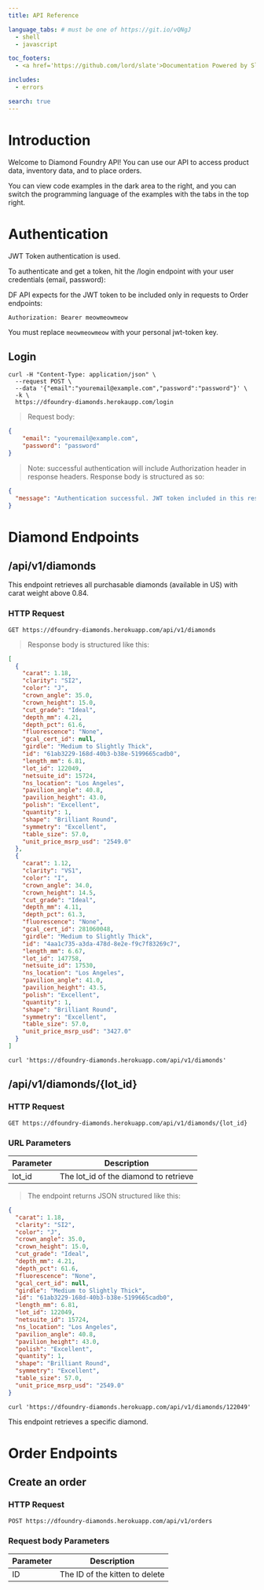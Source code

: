 ```yaml
---
title: API Reference

language_tabs: # must be one of https://git.io/vQNgJ
  - shell
  - javascript

toc_footers:
  - <a href='https://github.com/lord/slate'>Documentation Powered by Slate</a>

includes:
  - errors

search: true
---
```


# Introduction

Welcome to Diamond Foundry API! You can use our API to access product data, inventory data, and to place orders.

You can view code examples in the dark area to the right, and you can switch the programming language of the examples with the tabs in the top right.

# Authentication

JWT Token authentication is used.

To authenticate and get a token, hit the /login endpoint with your user credentials (email, password):

DF API expects for the JWT token to be included only in requests to Order endpoints:

`Authorization: Bearer meowmeowmeow`

<aside class="notice">
You must replace <code>meowmeowmeow</code> with your personal jwt-token key.
</aside>

## Login

```shell
curl -H "Content-Type: application/json" \
  --request POST \
  --data '{"email":"youremail@example.com","password":"password"}' \
  -k \
  https://dfoundry-diamonds.herokaupp.com/login
```

> Request body:

```json
{
	"email": "youremail@example.com",
	"password": "password"
}
```

> Note: successful authentication will include Authorization header in response headers. Response body is structured as so:

```json
{
  "message": "Authentication successful. JWT token included in this response."
}
```

# Diamond Endpoints

## /api/v1/diamonds

This endpoint retrieves all purchasable diamonds (available in US) with carat weight above 0.84.

### HTTP Request

`GET https://dfoundry-diamonds.herokuapp.com/api/v1/diamonds`

> Response body is structured like this:

```json
[
  {
    "carat": 1.18,
    "clarity": "SI2",
    "color": "J",
    "crown_angle": 35.0,
    "crown_height": 15.0,
    "cut_grade": "Ideal",
    "depth_mm": 4.21,
    "depth_pct": 61.6,
    "fluorescence": "None",
    "gcal_cert_id": null,
    "girdle": "Medium to Slightly Thick",
    "id": "61ab3229-168d-40b3-b38e-5199665cadb0",
    "length_mm": 6.81,
    "lot_id": 122049,
    "netsuite_id": 15724,
    "ns_location": "Los Angeles",
    "pavilion_angle": 40.8,
    "pavilion_height": 43.0,
    "polish": "Excellent",
    "quantity": 1,
    "shape": "Brilliant Round",
    "symmetry": "Excellent",
    "table_size": 57.0,
    "unit_price_msrp_usd": "2549.0"
  },
  {
    "carat": 1.12,
    "clarity": "VS1",
    "color": "I",
    "crown_angle": 34.0,
    "crown_height": 14.5,
    "cut_grade": "Ideal",
    "depth_mm": 4.11,
    "depth_pct": 61.3,
    "fluorescence": "None",
    "gcal_cert_id": 281060048,
    "girdle": "Medium to Slightly Thick",
    "id": "4aa1c735-a3da-478d-8e2e-f9c7f83269c7",
    "length_mm": 6.67,
    "lot_id": 147758,
    "netsuite_id": 17530,
    "ns_location": "Los Angeles",
    "pavilion_angle": 41.0,
    "pavilion_height": 43.5,
    "polish": "Excellent",
    "quantity": 1,
    "shape": "Brilliant Round",
    "symmetry": "Excellent",
    "table_size": 57.0,
    "unit_price_msrp_usd": "3427.0"
  }
]
```

```shell
curl 'https://dfoundry-diamonds.herokuapp.com/api/v1/diamonds'
```

## /api/v1/diamonds/{lot_id}

### HTTP Request

`GET https://dfoundry-diamonds.herokuapp.com/api/v1/diamonds/{lot_id}`

### URL Parameters

Parameter | Description
--------- | -----------
lot_id | The lot_id of the diamond to retrieve

> The endpoint returns JSON structured like this:

```json
{
  "carat": 1.18,
  "clarity": "SI2",
  "color": "J",
  "crown_angle": 35.0,
  "crown_height": 15.0,
  "cut_grade": "Ideal",
  "depth_mm": 4.21,
  "depth_pct": 61.6,
  "fluorescence": "None",
  "gcal_cert_id": null,
  "girdle": "Medium to Slightly Thick",
  "id": "61ab3229-168d-40b3-b38e-5199665cadb0",
  "length_mm": 6.81,
  "lot_id": 122049,
  "netsuite_id": 15724,
  "ns_location": "Los Angeles",
  "pavilion_angle": 40.8,
  "pavilion_height": 43.0,
  "polish": "Excellent",
  "quantity": 1,
  "shape": "Brilliant Round",
  "symmetry": "Excellent",
  "table_size": 57.0,
  "unit_price_msrp_usd": "2549.0"
}
```

```shell
curl 'https://dfoundry-diamonds.herokuapp.com/api/v1/diamonds/122049'
```

This endpoint retrieves a specific diamond.


# Order Endpoints

## Create an order

### HTTP Request

`POST https://dfoundry-diamonds.herokuapp.com/api/v1/orders`

### Request body Parameters

Parameter | Description
--------- | -----------
ID | The ID of the kitten to delete

